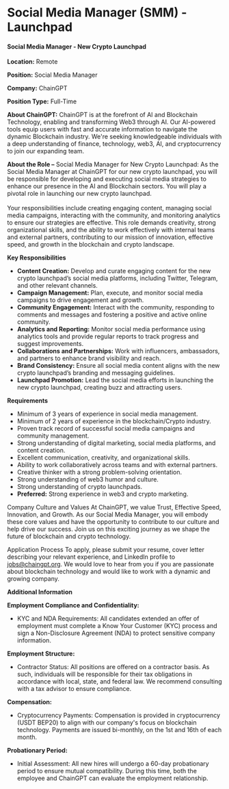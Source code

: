 # Social Media Manager (SMM) - Launchpad

#### Social Media Manager - New Crypto Launchpad

**Location:** Remote

**Position:** Social Media Manager

**Company:** ChainGPT

**Position Type:** Full-Time

**About ChainGPT:** ChainGPT is at the forefront of AI and Blockchain Technology, enabling and transforming Web3 through AI. Our AI-powered tools equip users with fast and accurate information to navigate the dynamic Blockchain industry. We're seeking knowledgeable individuals with a deep understanding of finance, technology, web3, AI, and cryptocurrency to join our expanding team.

**About the Role –** Social Media Manager for New Crypto Launchpad: As the Social Media Manager at ChainGPT for our new crypto launchpad, you will be responsible for developing and executing social media strategies to enhance our presence in the AI and Blockchain sectors. You will play a pivotal role in launching our new crypto launchpad.\
\
Your responsibilities include creating engaging content, managing social media campaigns, interacting with the community, and monitoring analytics to ensure our strategies are effective. This role demands creativity, strong organizational skills, and the ability to work effectively with internal teams and external partners, contributing to our mission of innovation, effective speed, and growth in the blockchain and crypto landscape.

**Key Responsibilities**

* **Content Creation:** Develop and curate engaging content for the new crypto launchpad’s social media platforms, including Twitter, Telegram, and other relevant channels.
* **Campaign Management:** Plan, execute, and monitor social media campaigns to drive engagement and growth.
* **Community Engagement:** Interact with the community, responding to comments and messages and fostering a positive and active online community.
* **Analytics and Reporting:** Monitor social media performance using analytics tools and provide regular reports to track progress and suggest improvements.
* **Collaborations and Partnerships:** Work with influencers, ambassadors, and partners to enhance brand visibility and reach.
* **Brand Consistency:** Ensure all social media content aligns with the new crypto launchpad’s branding and messaging guidelines.
* **Launchpad Promotion:** Lead the social media efforts in launching the new crypto launchpad, creating buzz and attracting users.

**Requirements**

* Minimum of 3 years of experience in social media management.
* Minimum of 2 years of experience in the blockchain/Crypto industry.
* Proven track record of successful social media campaigns and community management.
* Strong understanding of digital marketing, social media platforms, and content creation.
* Excellent communication, creativity, and organizational skills.
* Ability to work collaboratively across teams and with external partners.
* Creative thinker with a strong problem-solving orientation.
* Strong understanding of web3 humor and culture.
* Strong understanding of crypto launchpads.
* **Preferred:** Strong experience in web3 and crypto marketing.

Company Culture and Values At ChainGPT, we value Trust, Effective Speed, Innovation, and Growth. As our Social Media Manager, you will embody these core values and have the opportunity to contribute to our culture and help drive our success. Join us on this exciting journey as we shape the future of blockchain and crypto technology.

Application Process To apply, please submit your resume, cover letter describing your relevant experience, and LinkedIn profile to jobs@chaingpt.org. We would love to hear from you if you are passionate about blockchain technology and would like to work with a dynamic and growing company.

**Additional Information**

**Employment Compliance and Confidentiality:**

* KYC and NDA Requirements: All candidates extended an offer of employment must complete a Know Your Customer (KYC) process and sign a Non-Disclosure Agreement (NDA) to protect sensitive company information.

**Employment Structure:**

* Contractor Status: All positions are offered on a contractor basis. As such, individuals will be responsible for their tax obligations in accordance with local, state, and federal law. We recommend consulting with a tax advisor to ensure compliance.

**Compensation:**

* Cryptocurrency Payments: Compensation is provided in cryptocurrency (USDT BEP20) to align with our company's focus on blockchain technology. Payments are issued bi-monthly, on the 1st and 16th of each month.

**Probationary Period:**

* Initial Assessment: All new hires will undergo a 60-day probationary period to ensure mutual compatibility. During this time, both the employee and ChainGPT can evaluate the employment relationship.
